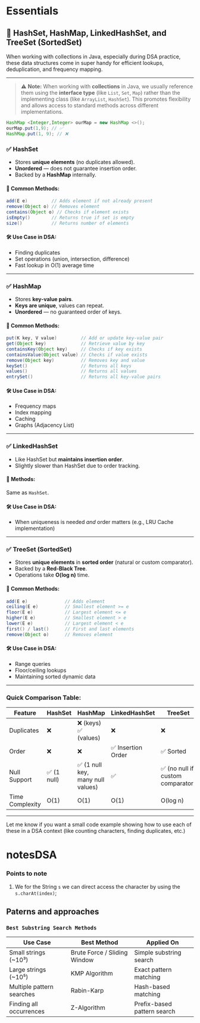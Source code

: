 # Essentials 

## 🔗 HashSet, HashMap, LinkedHashSet, and TreeSet (SortedSet)

When working with collections in Java, especially during DSA practice, these data structures come in super handy for efficient lookups, deduplication, and frequency mapping.

---
> ⚠️ **Note:** When working with **collections** in Java, we usually reference them using the **interface type** (like `List`, `Set`, `Map`) rather than the implementing class (like `ArrayList`, `HashSet`). This promotes flexibility and allows access to standard methods across different implementations.

```java
HashMap <Integer,Integer> ourMap = new HashMap <>();
ourMap.put(1,9); // ✅ 
HashMap.put(1, 9); // ❌
```


### ✅ **HashSet**
- Stores **unique elements** (no duplicates allowed).
- **Unordered** — does not guarantee insertion order.
- Backed by a **HashMap** internally.

#### 🔹 Common Methods:
```java
add(E e)         // Adds element if not already present
remove(Object o) // Removes element
contains(Object o) // Checks if element exists
isEmpty()        // Returns true if set is empty
size()           // Returns number of elements
```

#### 🛠 Use Case in DSA:
- Finding duplicates
- Set operations (union, intersection, difference)
- Fast lookup in O(1) average time

---

### ✅ **HashMap**
- Stores **key-value pairs**.
- **Keys are unique**, values can repeat.
- **Unordered** — no guaranteed order of keys.

#### 🔹 Common Methods:
```java
put(K key, V value)         // Add or update key-value pair
get(Object key)             // Retrieve value by key
containsKey(Object key)     // Checks if key exists
containsValue(Object value) // Checks if value exists
remove(Object key)          // Removes key and value
keySet()                    // Returns all keys
values()                    // Returns all values
entrySet()                  // Returns all key-value pairs
```

#### 🛠 Use Case in DSA:
- Frequency maps
- Index mapping
- Caching
- Graphs (Adjacency List)

---

### ✅ **LinkedHashSet**
- Like HashSet but **maintains insertion order**.
- Slightly slower than HashSet due to order tracking.

#### 🔹 Methods:
Same as `HashSet`.

#### 🛠 Use Case in DSA:
- When uniqueness is needed *and* order matters (e.g., LRU Cache implementation)

---

### ✅ **TreeSet (SortedSet)**
- Stores **unique elements** in **sorted order** (natural or custom comparator).
- Backed by a **Red-Black Tree**.
- Operations take **O(log n)** time.

#### 🔹 Common Methods:
```java
add(E e)              // Adds element
ceiling(E e)          // Smallest element >= e
floor(E e)            // Largest element <= e
higher(E e)           // Smallest element > e
lower(E e)            // Largest element < e
first() / last()      // First and last elements
remove(Object o)      // Removes element
```

#### 🛠 Use Case in DSA:
- Range queries
- Floor/ceiling lookups
- Maintaining sorted dynamic data

---

### Quick Comparison Table:

| Feature       | HashSet | HashMap | LinkedHashSet | TreeSet |
|---------------|---------|---------|----------------|---------|
| Duplicates    | ❌       | ❌ (keys) ✅ (values) | ❌              | ❌       |
| Order         | ❌       | ❌       | ✅ Insertion Order | ✅ Sorted |
| Null Support  | ✅ (1 null) | ✅ (1 null key, many null values) | ✅             | ✅ (no null if custom comparator) |
| Time Complexity | O(1)     | O(1)     | O(1)              | O(log n) |

---

Let me know if you want a small code example showing how to use each of these in a DSA context (like counting characters, finding duplicates, etc.)
# notesDSA

### Points to note
1. We for the String `s` we can direct access the character by using the `s.charAt(index)`; 

## Paterns and approaches 

### `Best Substring Search Methods`

| **Use Case**                  | **Best Method**         | **Applied On**       |
|--------------------------------|-------------------------|----------------------|
| Small strings (~10³)           | Brute Force / Sliding Window | Simple substring search |
| Large strings (~10⁵)           | KMP Algorithm           | Exact pattern matching |
| Multiple pattern searches      | Rabin-Karp              | Hash-based matching |
| Finding all occurrences        | Z-Algorithm             | Prefix-based pattern search |
